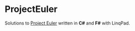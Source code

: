 # ProjectEuler

Solutions to [Project Euler](https://projecteuler.net) written in __C#__ and __F#__ with LinqPad.